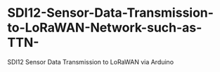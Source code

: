 # SDI12-Sensor-Data-Transmission-to-LoRaWAN-Network-such-as-TTN-
SDI12 Sensor Data Transmission to LoRaWAN via Arduino
